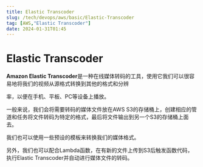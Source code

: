 ```yaml
---
title: Elastic Transcoder
slug: /tech/devops/aws/basic/Elastic-Transcoder
tag: [AWS,"Elastic Transcoder"]
date: 2024-01-31T01:45
---
```

# Elastic Transcoder

**Amazon Elastic Transcoder**是一种在线媒体转码的工具，使用它我们可以很容易地将我们的视频从源格式转换到其他的格式和分辨

率，以便在手机、平板、PC等设备上播放。

一般来说，我们会将需要转码的媒体文件放在AWS S3的存储桶上，创建相应的管道和任务将文件转码为特定的格式，最后将文件输出到另一个S3的存储桶上面去。

我们也可以使用一些预设的模板来转换我们的媒体格式。

另外，我们也可以配合Lambda函数，在有新的文件上传到S3后触发函数代码，执行Elastic Transcoder并自动进行媒体文件的转码。